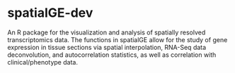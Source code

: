 # spatialGE-dev

An R package for the visualization and analysis of spatially resolved transcriptomics data.
The functions in spatialGE allow for the study of gene expression in tissue sections via 
spatial interpolation, RNA-Seq data deconvolution, and autocorrelation statistics, as well
as correlation with clinical/phenotype data. 